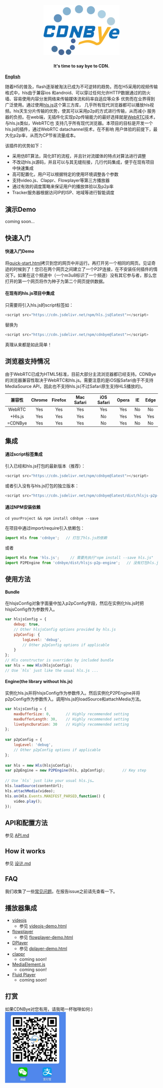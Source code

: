 <h1 align="center"><a href="" target="_blank" rel="noopener noreferrer"><img width="250" src="figs/cdnbye.png" alt="cdnbye logo"></a></h1>
<h4 align="center">It's time to say bye to CDN.</h4>


**[English](../../README.md)**


随着H5的普及，flash逐渐被淘汰已成为不可逆转的趋势。而在H5采用的视频传输格式中，hls由于兼容ios
和android、可以穿过任何允许HTTP数据通过的防火墙、容易使用内容分发网络来传输媒体流和码率自适应等众多
优势而在业界得到广泛使用。通过使用[hls.js](https://github.com/video-dev/hls.js)这个第三方库，
几乎所有现代浏览器都可以播放hls视频。hls天生分片传输的优势，使其可以采用p2p的方式进行传输，从而减小
服务器的负担。在web端，无插件化实现p2p传输能力的最好选择就是[WebRTC](https://en.wikipedia.org/wiki/WebRTC)技术，与hls.js类似，WebRTC也
支持几乎所有现代浏览器。本项目的目标是开发一个hls.js的插件，通过WebRTC datachannel技术，在不影响
用户体验的前提下，最大化p2p率，从而为CP节省流量成本。

该插件的优势如下：
- 采用仿BT算法，简化BT的流程，并且针对流媒体的特点对算法进行调整
- 不改动hls.js源码，并且可以与其无缝衔接，几行代码集成，便于在现有项目中快速集成
- 高可配置化，用户可以根据特定的使用环境调整各个参数
- 支持video.js、Clappr、Flowplayer等第三方播放器
- 通过有效的调度策略来保证用户的播放体验以及p2p率
- Tracker服务器根据访问IP的ISP、地域等进行智能调度

## 演示Demo
coming soon...

## 快速入门
#### 快速入门Demo
将[quick-start.html](demo/quick-start.html)拷贝到您的网页中并运行。再打开另一个相同的网页。见证奇迹的时候到了！您已在两个网页之间建立了一个P2P连接，在不安装任何插件的情况下。如果在这个频道中（一个m3u8标识了一个频道）没有其它参与者，那么您打开的第一个网页将作为种子为第二个网页提供数据。

#### 在现有的hls.js项目中集成
只需要将引入hls.js的script标签如：
 ```javascript
<script src="https://cdn.jsdelivr.net/npm/hls.js@latest"></script>
```
替换为
 ```javascript
<script src="https://cdn.jsdelivr.net/npm/cdnbye@latest"></script>
```
真理从来都是如此简单！

## 浏览器支持情况
由于WebRTC已成为HTML5标准，目前大部分主流浏览器都已经支持。CDNBye的浏览器兼容性取决于WebRTC和hls.js。需要注意的是iOS版Safari由于不支持MediaSource API，因此也不支持hls.js(不过Safari原生支持HLS播放的)。

 兼容性|Chrome | Firefox | Mac Safari| iOS Safari | Opera | IE | Edge|   
:-: | :-: | :-: | :-: | :-: | :-: | :-:| :-:
WebRTC | Yes | Yes | Yes | Yes | Yes | No | No
+Hls.js | Yes | Yes | Yes | No | Yes | Yes | Yes
=CDNBye | Yes | Yes | Yes | No | Yes | No | No 

## 集成

#### 通过script标签集成
引入已经和hls.js打包的最新版本（推荐）：
```javascript
<script src="https://cdn.jsdelivr.net/npm/cdnbye@latest"></script>
```
或者引入没有与hls.js打包的独立版本：
```javascript
<script src="https://cdn.jsdelivr.net/npm/cdnbye@latest/dist/hlsjs-p2p-engine.min.js"></script>
```

#### 通过NPM安装依赖
```
cd yourProject && npm install cdnbye --save
```
在项目中通过import/require引入依赖包：
```javascript
import Hls from 'cdnbye';   // 打包了hls.js的依赖
```
或者
```javascript
import Hls from 'hls.js';     // 需要先执行"npm install --save hls.js"
import P2PEngine from 'cdnbye/dist/hlsjs-p2p-engine';   // 没有打包hls.js的JS库
```

## 使用方法
#### Bundle
在hlsjsConfig对象字面量中加入p2pConfig字段，然后在实例化hls.js时把hlsjsConfig作为参数传入。
```javascript
var hlsjsConfig = {
    debug: true,
    // Other hlsjsConfig options provided by hls.js
    p2pConfig: {
        logLevel: 'debug',
        // Other p2pConfig options if applicable
    }
};
// Hls constructor is overriden by included bundle
var hls = new Hls(hlsjsConfig);
// Use `hls` just like the usual hls.js ...
```
#### Engine(the library without hls.js)
实例化hls.js并将hlsjsConfig作为参数传入。然后实例化P2PEngine并将p2pConfig作为参数传入。调用hls.js的loadSource和attachMedia方法。
```javascript
var hlsjsConfig = {
    maxBufferSize: 0,       // Highly recommended setting
    maxBufferLength: 30,    // Highly recommended setting
    liveSyncDuration: 30    // Highly recommended setting
};

var p2pConfig = {
    logLevel: 'debug',
    // Other p2pConfig options if applicable
};

var hls = new Hls(hlsjsConfig);
var p2pEngine = new P2PEngine(hls, p2pConfig);        // Key step

// Use `hls` just like your usual hls.js…
hls.loadSource(contentUrl);
hls.attachMedia(video);
hls.on(Hls.Events.MANIFEST_PARSED,function() {
    video.play();
});
```

## API和配置方法
参见 [API.md](API.md)

## How it works
参见 [设计.md](设计.md)

## FAQ
我们收集了一些[常见问题](常见问题.md)。在报告issue之前请先查看一下。

## 播放器集成
- [videojs](http://videojs.com/)
    - 参见 [videojs-demo.html](demo/videojs-demo.html)
- [flowplayer](https://flowplayer.com/)
    - 参见 [flowplayer-demo.html](demo/flowplayer-demo.html)
- [DPlayer](https://github.com/MoePlayer/DPlayer)
    - 参见 [dplayer-demo.html](demo/dplayer-demo.html)
- [clappr](https://github.com/clappr/clappr)
    - coming soon!
- [MediaElement.js](http://www.mediaelementjs.com/)
    - coming soon!
- [Fluid Player](https://www.fluidplayer.com/)
    - coming soon!


## 打赏
如果CDNBye对您有用，请我喝一杯咖啡如何:)<br>
<img width="200" src="figs/pay.jpeg" alt="donation">







